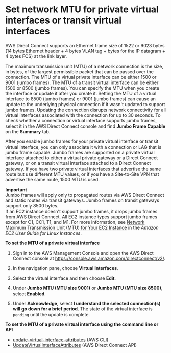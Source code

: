 # Set network MTU for private virtual interfaces or transit virtual interfaces<a name="set-jumbo-frames-vif"></a>

AWS Direct Connect supports an Ethernet frame size of 1522 or 9023 bytes \(14 bytes Ethernet header \+ 4 bytes VLAN tag \+ bytes for the IP datagram \+ 4 bytes FCS\) at the link layer\.

The maximum transmission unit \(MTU\) of a network connection is the size, in bytes, of the largest permissible packet that can be passed over the connection\. The MTU of a virtual private interface can be either 1500 or 9001 \(jumbo frames\)\. The MTU of a transit virtual interface can be either 1500 or 8500 \(jumbo frames\)\. You can specify the MTU when you create the interface or update it after you create it\. Setting the MTU of a virtual interface to 8500 \(jumbo frames\) or 9001 \(jumbo frames\) can cause an update to the underlying physical connection if it wasn't updated to support jumbo frames\. Updating the connection disrupts network connectivity for all virtual interfaces associated with the connection for up to 30 seconds\. To check whether a connection or virtual interface supports jumbo frames, select it in the AWS Direct Connect console and find **Jumbo Frame Capable** on the **Summary** tab\.

After you enable jumbo frames for your private virtual interface or transit virtual interface, you can only associate it with a connection or LAG that is jumbo frame capable\. Jumbo frames are supported on a private virtual interface attached to either a virtual private gateway or a Direct Connect gateway, or on a transit virtual interface attached to a Direct Connect gateway\. If you have two private virtual interfaces that advertise the same route but use different MTU values, or if you have a Site\-to\-Site VPN that advertise the same route, 1500 MTU is used\.

**Important**  
Jumbo frames will apply only to propagated routes via AWS Direct Connect and static routes via transit gateways\. Jumbo frames on transit gateways support only 8500 bytes\.  
If an EC2 instance doesn't support jumbo frames, it drops jumbo frames from AWS Direct Connect\. All EC2 instance types support jumbo frames except for C1, CC1, T1, and M1\. For more information, see [Network Maximum Transmission Unit \(MTU\) for Your EC2 Instance](https://docs.aws.amazon.com/AWSEC2/latest/UserGuide/network_mtu.html) in the *Amazon EC2 User Guide for Linux Instances*\.

**To set the MTU of a private virtual interface**

1. Sign in to the AWS Management Console and open the AWS Direct Connect console at [https://console\.aws\.amazon\.com/directconnect/v2/](https://console.aws.amazon.com/directconnect/v2/)\.

1. In the navigation pane, choose **Virtual Interfaces**\.

1.  Select the virtual interface and then choose **Edit**\.

1. Under **Jumbo MTU \(MTU size 9001\)** or **Jumbo MTU \(MTU size 8500\)**, select **Enabled**\.

1. Under **Acknowledge**, select **I understand the selected connection\(s\) will go down for a brief period**\. The state of the virtual interface is `pending` until the update is complete\.

**To set the MTU of a private virtual interface using the command line or API**
+ [update\-virtual\-interface\-attributes](https://docs.aws.amazon.com/cli/latest/reference/directconnect/update-virtual-interface-attributes.html) \(AWS CLI\)
+ [UpdateVirtualInterfaceAttributes](https://docs.aws.amazon.com/directconnect/latest/APIReference/API_UpdateVirtualInterfaceAttributes.html) \(AWS Direct Connect API\)